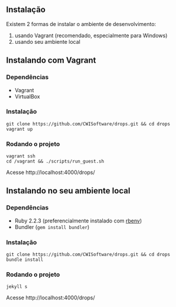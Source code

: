 Instalação
----------

Existem 2 formas de instalar o ambiente de desenvolvimento:

1. usando Vagrant (recomendado, especialmente para Windows)
1. usando seu ambiente local


## Instalando com Vagrant

### Dependências

- Vagrant
- VirtualBox

### Instalação

```
git clone https://github.com/CWISoftware/drops.git && cd drops
vagrant up
```

### Rodando o projeto

```
vagrant ssh
cd /vagrant && ./scripts/run_guest.sh
```

Acesse http://localhost:4000/drops/


## Instalando no seu ambiente local

### Dependências

- Ruby 2.2.3 (preferencialmente instalado com [rbenv](https://github.com/rbenv/rbenv))
- Bundler (`gem install bundler`)

### Instalação

```
git clone https://github.com/CWISoftware/drops.git && cd drops
bundle install
```

### Rodando o projeto

```
jekyll s
```

Acesse http://localhost:4000/drops/
